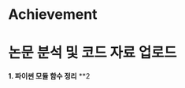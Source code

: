 # Achievement
논문 분석 및 코드 자료 업로드
=====================
**1. 파이썬 모듈 함수 정리**
**2

<!--stackedit_data:
eyJoaXN0b3J5IjpbLTEyODMyNzg3ODQsMTQ4ODY5MzI0LC0zMD
k3ODk1MTYsMTQ4ODY5MzI0XX0=
-->
